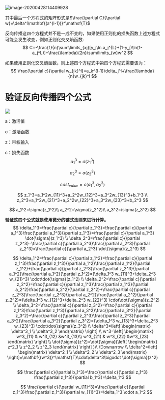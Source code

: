 ![image-20200428114409928](C:\Users\BirdMan\AppData\Roaming\Typora\typora-user-images\image-20200428114409928.png)

其中最后一个方程式的矩阵形式是$\frac{\partial C}{\partial w}=\delta^l\mathbf{(a^{l-1})}^\mathsf{T}$



反向传播这四个方程式并不是一成不变的，如果使用正则化的损失函数上述方程式可能会发生改变，例如正则化交叉熵函数:
$$
C=-\frac{1}{n}\sum\limits_{xj}[y_j\ln a_j^{L}+(1-y_j)\ln(1-a_j^L)]+\frac{\lambda}{2n}\sum\limits_{w}w^2
$$

如果使用正则化交叉熵函数，则上述四个方程式中第四个方程式需要该为：
$$
\frac{\partial c}{\partial w_{jk}^l}=a_k^{l-1}\delta_j^l+\frac{\lambda}{n}w_{jk}^l
$$



# 验证反向传播四个公式

![](https://cdn.jsdelivr.net/gh/RawOnion/imgcloud/img/反向传播公式验证.png)

a：激活值

$\sigma$：激活函数

z：带权输入

c：损失函数
$$
a_1^3=\sigma(z_1^3)
$$

$$
a_2^3=\sigma(z_2^3)
$$

$$
cost_{value}=c(a_1^3,a_2^3)
$$

$$
z_1^3=a_1^2w_{11}^3+a_2^2w_{12}^3+a_3^2w_{13}^3+b_1^3 \\
z_2^3=a_1^2w_{21}^3+a_2^2w_{22}^3+a_3^2w_{23}^3+b_2^3
$$

$$
a_1^2=\sigma(z_1^2)\\
a_2^2=\sigma(z_2^2)\\
a_3^2=\sigma(z_3^2)
$$



**验证这四个公式就是使用微分的链式法则来进行计算。**
$$
\delta_1^3=\frac{\partial c}{\partial z_1^3}=\frac{\partial c}{\partial a_1^3}\frac{\partial a_1^3}{\partial z_1^3}=\frac{\partial c}{\partial a_1^3} \dot{\sigma}(z_1^3) \\
\delta_2^3=\frac{\partial c}{\partial z_2^3}=\frac{\partial c}{\partial a_2^3}\frac{\partial a_2^3}{\partial z_2^3}=\frac{\partial c}{\partial a_2^3} \dot{\sigma}(z_2^3)
$$

$$
\delta_1^2=\frac{\partial c}{\partial z_1^2}=\frac{\partial c}{\partial z_1^3}\frac{\partial z_1^3}{\partial a_1^2}\frac{\partial a_1^2}{\partial z_1^2}+\frac{\partial c}{\partial z_2^3}\frac{\partial z_2^3}{\partial a_1^2}\frac{\partial a_1^2}{\partial z_1^2}=(\delta_1^3 w_{11}^3+\delta_2^3 w_{21}^3) \cdot\dot{\sigma}(z_1^2) \\
\delta_2^2=\frac{\partial c}{\partial z_2^2}=\frac{\partial c}{\partial z_1^3}\frac{\partial z_1^3}{\partial a_2^2}\frac{\partial a_2^2}{\partial z_2^2}+\frac{\partial c}{\partial z_2^3}\frac{\partial z_2^3}{\partial a_2^2}\frac{\partial a_2^2}{\partial z_2^2}=(\delta_1^3 w_{12}^3+\delta_2^3 w_{22}^3) \cdot\dot{\sigma}(z_2^2) \\
\delta_3^2=\frac{\partial c}{\partial z_3^2}=\frac{\partial c}{\partial z_1^3}\frac{\partial z_1^3}{\partial a_3^2}\frac{\partial a_3^2}{\partial z_3^2}+\frac{\partial c}{\partial z_2^3}\frac{\partial z_2^3}{\partial a_3^2}\frac{\partial a_3^2}{\partial z_3^2}=(\delta_1^3 w_{13}^3+\delta_2^3 w_{23}^3) \cdot\dot{\sigma}(z_3^2) \\
\delta^3=\left[ \begin{matrix} \delta^3_1 \\ \delta^3_2 \end{matrix} \right]  \\
w^3=\left[ \begin{matrix} w^3_{11} & w^3_{12} &w^3_{13}\\ w^3_{21} & w^3_{22} &w^3_{23} \end{matrix} \right] \\
\dot{\sigma}(z^2)=\dot{\sigma}(\left[ \begin{matrix} z^2_1 \\  z^2_2 \\  z^2_3 \end{matrix} \right] )\\
\Downarrow \\
\delta^2=\left[ \begin{matrix} \delta^2_1 \\ \delta^2_2 \\ \delta^2_3 \end{matrix} \right]=\mathbf{(w^3)}^\mathsf{T}\cdot\delta^3\bigodot \dot{\sigma}(z^2)
$$

$$
\frac{\partial c}{\partial b_1^3}=\frac{\partial c}{\partial z_1^3} \frac{\partial z_1^3}{\partial b_1^3}=\delta_1^3
$$

$$
\frac{\partial c}{\partial w_{11}^3}=\frac{\partial c}{\partial z_1^3}\frac{\partial z_1^3}{\partial w_{11}^3}=\delta_1^3 \cdot a_1^2
$$

